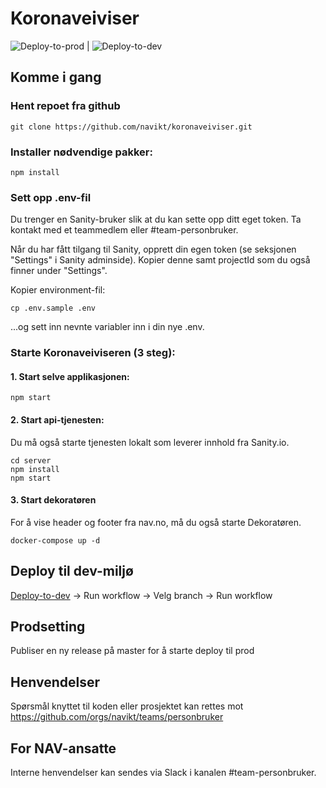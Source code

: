 # Koronaveiviser

![Deploy-to-prod](https://github.com/navikt/koronaveiviser/workflows/Deploy-to-prod/badge.svg) | ![Deploy-to-dev](https://github.com/navikt/koronaveiviser/workflows/Deploy-to-dev/badge.svg)

## Komme i gang

### Hent repoet fra github

```
git clone https://github.com/navikt/koronaveiviser.git
```

### Installer nødvendige pakker:

```
npm install
```

### Sett opp .env-fil

Du trenger en Sanity-bruker slik at du kan sette opp ditt eget token. Ta kontakt med et teammedlem eller #team-personbruker.

Når du har fått tilgang til Sanity, opprett din egen token (se seksjonen "Settings" i Sanity adminside). Kopier denne samt projectId som du også finner under "Settings".

Kopier environment-fil:

```
cp .env.sample .env
```

...og sett inn nevnte variabler inn i din nye .env.

### Starte Koronaveiviseren (3 steg):

#### 1. Start selve applikasjonen:

```
npm start
```

#### 2. Start api-tjenesten:

Du må også starte tjenesten lokalt som leverer innhold fra Sanity.io.

```
cd server
npm install
npm start
```

#### 3. Start dekoratøren

For å vise header og footer fra nav.no, må du også starte Dekoratøren.

```
docker-compose up -d
```

## Deploy til dev-miljø

[Deploy-to-dev](https://github.com/navikt/koronaveiviser/actions/workflows/deploy.dev.yml) -> Run workflow -> Velg branch -> Run workflow

## Prodsetting

Publiser en ny release på master for å starte deploy til prod

## Henvendelser

Spørsmål knyttet til koden eller prosjektet kan rettes mot https://github.com/orgs/navikt/teams/personbruker

## For NAV-ansatte

Interne henvendelser kan sendes via Slack i kanalen #team-personbruker.
